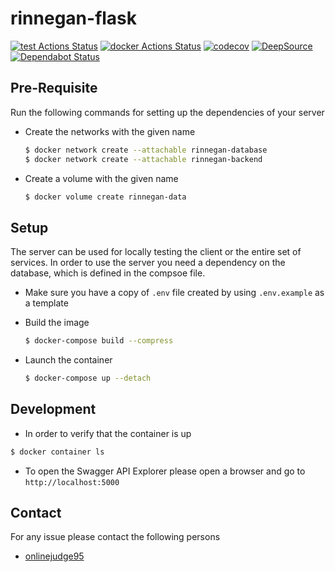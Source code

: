 # rinnegan-flask

[![test Actions Status](https://github.com/court-room/rinnegan-flask/workflows/test/badge.svg)](https://github.com/court-room/rinnegan-flask/actions)
[![docker Actions Status](https://github.com/court-room/rinnegan-flask/workflows/docker/badge.svg)](https://github.com/court-room/rinnegan-flask/actions)
[![codecov](https://codecov.io/gh/court-room/rinnegan-flask/branch/master/graph/badge.svg)](https://codecov.io/gh/court-room/rinnegan-flask)
[![DeepSource](https://static.deepsource.io/deepsource-badge-light-mini.svg)](https://deepsource.io/gh/court-room/rinnegan-flask/?ref=repository-badge)
[![Dependabot Status](https://api.dependabot.com/badges/status?host=github&repo=court-room/rinnegan-flask)](https://dependabot.com)

## Pre-Requisite

Run the following commands for setting up the dependencies of your server

- Create the networks with the given name

  ```bash
  $ docker network create --attachable rinnegan-database
  $ docker network create --attachable rinnegan-backend
  ```

- Create a volume with the given name

  ```bash
  $ docker volume create rinnegan-data
  ```

## Setup

The server can be used for locally testing the client or the entire set of services.
In order to use the server you need a dependency on the database, which is defined in the compsoe file.

- Make sure you have a copy of `.env` file created by using `.env.example` as a template

- Build the image

  ```bash
  $ docker-compose build --compress
  ```

- Launch the container

  ```bash
  $ docker-compose up --detach
  ```

## Development

- In order to verify that the container is up

```bash
$ docker container ls
```

- To open the Swagger API Explorer please open a browser and go to `http://localhost:5000`

## Contact

For any issue please contact the following persons

- [onlinejudge95](https://github.com/onlinejudge95)
